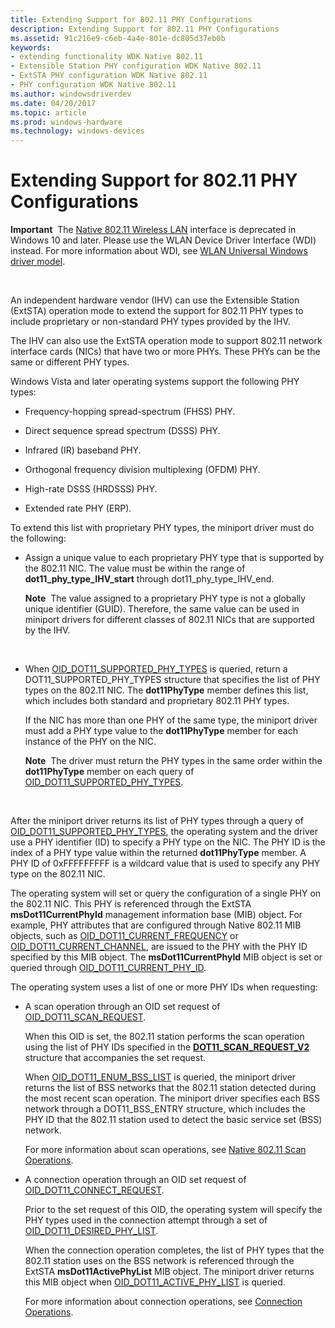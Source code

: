 ```yaml
---
title: Extending Support for 802.11 PHY Configurations
description: Extending Support for 802.11 PHY Configurations
ms.assetid: 91c216e9-c6eb-4a4e-801e-dc805d37eb0b
keywords:
- extending functionality WDK Native 802.11
- Extensible Station PHY configuration WDK Native 802.11
- ExtSTA PHY configuration WDK Native 802.11
- PHY configuration WDK Native 802.11
ms.author: windowsdriverdev
ms.date: 04/20/2017
ms.topic: article
ms.prod: windows-hardware
ms.technology: windows-devices
---
```


# Extending Support for 802.11 PHY Configurations


**Important**  The [Native 802.11 Wireless LAN](native-802-11-wireless-lan4.md) interface is deprecated in Windows 10 and later. Please use the WLAN Device Driver Interface (WDI) instead. For more information about WDI, see [WLAN Universal Windows driver model](wifi-universal-driver-model.md).

 

An independent hardware vendor (IHV) can use the Extensible Station (ExtSTA) operation mode to extend the support for 802.11 PHY types to include proprietary or non-standard PHY types provided by the IHV.

The IHV can also use the ExtSTA operation mode to support 802.11 network interface cards (NICs) that have two or more PHYs. These PHYs can be the same or different PHY types.

Windows Vista and later operating systems support the following PHY types:

-   Frequency-hopping spread-spectrum (FHSS) PHY.

-   Direct sequence spread spectrum (DSSS) PHY.

-   Infrared (IR) baseband PHY.

-   Orthogonal frequency division multiplexing (OFDM) PHY.

-   High-rate DSSS (HRDSSS) PHY.

-   Extended rate PHY (ERP).

To extend this list with proprietary PHY types, the miniport driver must do the following:

-   Assign a unique value to each proprietary PHY type that is supported by the 802.11 NIC. The value must be within the range of **dot11\_phy\_type\_IHV\_start** through dot11\_phy\_type\_IHV\_end.

    **Note**  The value assigned to a proprietary PHY type is not a globally unique identifier (GUID). Therefore, the same value can be used in miniport drivers for different classes of 802.11 NICs that are supported by the IHV.

     

-   When [OID\_DOT11\_SUPPORTED\_PHY\_TYPES](https://msdn.microsoft.com/library/windows/hardware/ff569426) is queried, return a DOT11\_SUPPORTED\_PHY\_TYPES structure that specifies the list of PHY types on the 802.11 NIC. The **dot11PhyType** member defines this list, which includes both standard and proprietary 802.11 PHY types.

    If the NIC has more than one PHY of the same type, the miniport driver must add a PHY type value to the **dot11PhyType** member for each instance of the PHY on the NIC.

    **Note**  The driver must return the PHY types in the same order within the **dot11PhyType** member on each query of [OID\_DOT11\_SUPPORTED\_PHY\_TYPES](https://msdn.microsoft.com/library/windows/hardware/ff569426).

     

After the miniport driver returns its list of PHY types through a query of [OID\_DOT11\_SUPPORTED\_PHY\_TYPES](https://msdn.microsoft.com/library/windows/hardware/ff569426), the operating system and the driver use a PHY identifier (ID) to specify a PHY type on the NIC. The PHY ID is the index of a PHY type value within the returned **dot11PhyType** member. A PHY ID of 0xFFFFFFFFF is a wildcard value that is used to specify any PHY type on the 802.11 NIC.

The operating system will set or query the configuration of a single PHY on the 802.11 NIC. This PHY is referenced through the ExtSTA **msDot11CurrentPhyId** management information base (MIB) object. For example, PHY attributes that are configured through Native 802.11 MIB objects, such as [OID\_DOT11\_CURRENT\_FREQUENCY](https://msdn.microsoft.com/library/windows/hardware/ff569130) or [OID\_DOT11\_CURRENT\_CHANNEL](https://msdn.microsoft.com/library/windows/hardware/ff569127), are issued to the PHY with the PHY ID specified by this MIB object. The **msDot11CurrentPhyId** MIB object is set or queried through [OID\_DOT11\_CURRENT\_PHY\_ID](https://msdn.microsoft.com/library/windows/hardware/ff569135).

The operating system uses a list of one or more PHY IDs when requesting:

-   A scan operation through an OID set request of [OID\_DOT11\_SCAN\_REQUEST](https://msdn.microsoft.com/library/windows/hardware/ff569413).

    When this OID is set, the 802.11 station performs the scan operation using the list of PHY IDs specified in the [**DOT11\_SCAN\_REQUEST\_V2**](https://msdn.microsoft.com/library/windows/hardware/ff548767) structure that accompanies the set request.

    When [OID\_DOT11\_ENUM\_BSS\_LIST](https://msdn.microsoft.com/library/windows/hardware/ff569360) is queried, the miniport driver returns the list of BSS networks that the 802.11 station detected during the most recent scan operation. The miniport driver specifies each BSS network through a DOT11\_BSS\_ENTRY structure, which includes the PHY ID that the 802.11 station used to detect the basic service set (BSS) network.

    For more information about scan operations, see [Native 802.11 Scan Operations](native-802-11-scan-operations.md).

-   A connection operation through an OID set request of [OID\_DOT11\_CONNECT\_REQUEST](https://msdn.microsoft.com/library/windows/hardware/ff569122).

    Prior to the set request of this OID, the operating system will specify the PHY types used in the connection attempt through a set of [OID\_DOT11\_DESIRED\_PHY\_LIST](https://msdn.microsoft.com/library/windows/hardware/ff569144).

    When the connection operation completes, the list of PHY types that the 802.11 station uses on the BSS network is referenced through the ExtSTA **msDot11ActivePhyList** MIB object. The miniport driver returns this MIB object when [OID\_DOT11\_ACTIVE\_PHY\_LIST](https://msdn.microsoft.com/library/windows/hardware/ff569102) is queried.

    For more information about connection operations, see [Connection Operations](connection-operations.md).

 

 





